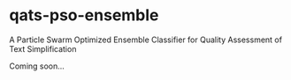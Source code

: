 # qats-pso-ensemble
A Particle Swarm Optimized Ensemble Classifier for Quality Assessment of Text Simplification

Coming soon...
